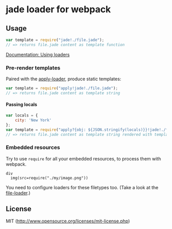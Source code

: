 # jade loader for webpack

## Usage

``` javascript
var template = require("jade!./file.jade");
// => returns file.jade content as template function
```

[Documentation: Using loaders](http://webpack.github.io/docs/using-loaders.html)

### Pre-render templates
Paired with the [apply-loader](https://github.com/mogelbrod/apply-loader), produce static templates:

```javascript
var template = require("apply!jade!./file.jade");
// => returns file.jade content as template string
```

#### Passing locals
```javascript
var locals = {
	city: 'New York'
};
var template = require("apply?{obj: ${JSON.stringify(locals)}}!jade!./file.jade");
// => returns file.jade content as template string rendered with template options
```

### Embedded resources

Try to use `require` for all your embedded resources, to process them with webpack.

``` jade
div
  img(src=require("./my/image.png"))
```

You need to configure loaders for these filetypes too. (Take a look at the [file-loader](https://github.com/webpack/file-loader).)

## License

MIT (http://www.opensource.org/licenses/mit-license.php)
